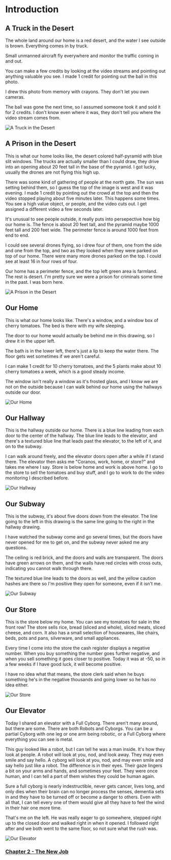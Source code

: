 # Introduction

## A Truck in the Desert

The whole land around our home is a red desert, and the water I see outside is brown. Everything comes in by truck.

Small unmanned aircraft fly everywhere and monitor the traffic coming in and out.

You can make a few credits by looking at the video streams and pointing out anything valuable you see. I made 1 credit for pointing out the ball in this photo.

I drew this photo from memory with crayons. They don't let you own cameras.

The ball was gone the next time, so I assumed someone took it and sold it for 2 credits. I don't know even where it was, they don't tell you where the video stream comes from.

![A Truck in the Desert](https://i.imgur.com/vxB3UDG.jpg)

## A Prison in the Desert

This is what our home looks like, the desert colored half-pyramid with blue slit windows. The trucks are actually smaller than I could draw, they drive into an opening about 20 feet tall in the base of the pyramid. I got lucky, usually the drones are not flying this high up.

There was some kind of gathering of people at the north gate. The sun was setting behind them, so I guess the top of the image is west and it was evening. I made 1 credit by pointing out the crowd at the top and then the video stopped playing about five minutes later. This happens some times. You see a high value object, or people, and the video cuts out. I get assigned a different video a few seconds later.

It's unusual to see people outside, it really puts into persepective how big our home is. The fence is about 20 feet tall, and the pyramid maybe 1000 feet tall and 200 feet wide. The perimeter fence is around 1000 feet from end to end.

I could see several drones flying, so i drew four of them, one from the side and one from the top, and two as they looked when they were parked on top of our home. There were many more drones parked on the top. I could see at least 16 in four rows of four.

Our home has a perimeter fence, and the top left green area is farmland. The rest is desert. I'm pretty sure we were a prison for criminals some time in the past. I was born here.

![A Prison in the Desert](https://i.imgur.com/Mf25IqK.jpg)

## Our Home

This is what our home looks like. There's a window, and a window box of cherry tomatoes. The bed is there with my wife sleeping.

The door to our home would actually be behind me in this drawing, so I drew it in the upper left.

The bath is in the lower left, there's just a lip to keep the water there. The floor gets wet sometimes if we aren't careful.

I can make 1 credit for 10 cherry tomatoes, and the 5 plants make about 10 cherry tomatoes a week, which is a good steady income.

The window isn't really a window as it's frosted glass, and I know we are not on the outside because I can walk behind our home using the hallways outside our door.

![Our Home](https://i.imgur.com/aq3ByVk.jpg)

## Our Hallway

This is the hallway outside our home. There is a blue line leading from each door to the center of the hallway. The blue line leads to the elevator, and there's a textured blue line that leads past the elevator, to the left of it, and on to the subway.

I can walk around freely, and the elevator doors open after a while if I stand there. The elevator then asks me "Coranos, work, home, or store?" and takes me where I say. Store is below home and work is above home. I go to the store to sell the tomatoes and buy stuff, and I go to work to do the video monitoring I described before.

![Our Hallway](https://i.imgur.com/E5p35TK.jpg)

## Our Subway

This is the subway, it's about five doors down from the elevator. The line going to the left in this drawing is the same line going to the right in the hallway drawing.

I have watched the subway come and go several times, but the doors have never opened for me to get on, and the subway never asked me any questions.

The ceiling is red brick, and the doors and walls are transparent. The doors have green arrows on them, and the walls have red circles with cross outs, indicating you cannot walk through there.

The textured blue line leads to the doors as well, and the yellow caution hashes are there so I'm positive they open for someone, even if it isn't me.

![Our Subway](https://i.imgur.com/2vhP0Dk.jpg)

## Our Store

This is the store below my home. You can see my tomatoes for sale in the front row! The store sells rice, bread (sliced and whole), sliced meats, sliced cheese, and corn. It also has a small selection of housewares, like chairs, beds, pots and pans, silverware, and small appliances.

Every time I come into the store the cash register displays a negative number. When you buy something the number goes further negative, and when you sell something it goes closer to positive. Today it was at -50, so in a few weeks if I have good luck, it will become positive.

I have no idea what that means, the store clerk said when he buys something he's in the negative thousands and going lower so he has no idea either.

![Our Store](https://i.imgur.com/P5qsCU4.jpg)

## Our Elevator

Today I shared an elevator with a Full Cyborg. There aren't many around, but there are some. There are both Robots and Cyborgs. You can be a partial Cyborg with one leg or one arm being robotic, or a Full Cyborg where everything you can see is metal.

This guy looked like a robot, but I can tell he was a man inside. It's how they look at people. A robot will look at you, nod, and look away. They may even smile and say hello. A cyborg will look at you, nod, and may even smile and say hello just like a robot. The difference is in their eyes. Their gaze lingers a bit on your arms and hands, and sometimes your feet. They were once human, and I can tell a part of them wishes they could be human again.

Sure a full cyborg is nearly indestructible, never gets cancer, lives long, and only dies when their brain can no longer process the senses, dementia sets in and they have to be turned off or become a danger to others. Even with all that, I can tell every one of them would give all they have to feel the wind in their hair one more time.

That's me on the left. He was really eager to go somewhere, stepped right up to the closed door and walked right in when it opened. I followed right after and we both went to the same floor, so not sure what the rush was.

![Our Elevator](https://i.imgur.com/xlPKP1g.jpg)

### [Chapter 2 - The New Job](002-chapter.md)
